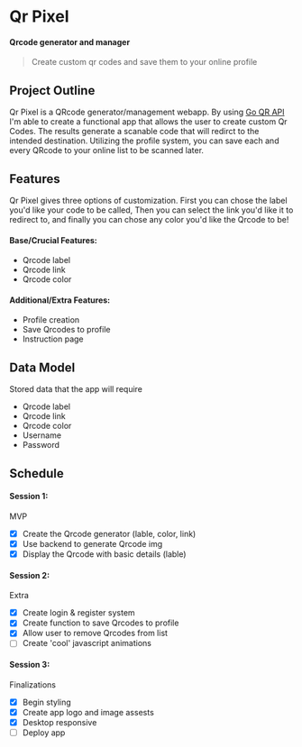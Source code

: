 # Qr Pixel
#### Qrcode generator and manager
> Create custom qr codes and save them to your online profile
## Project Outline
Qr Pixel is a QRcode generator/management webapp. By using [Go QR API](https://goqr.me/api/) I'm able to create a functional app that allows the user to create custom Qr Codes. The results generate a scanable code that will redirct to the intended destination. Utilizing the profile system, you can save each and every QRcode to your online list to be scanned later. 
## Features
Qr Pixel gives three options of customization. First you can chose the label you'd like your code to be called, Then you can select the link you'd like it to redirect to, and finally you can chose any color you'd like the Qrcode to be!
#### Base/Crucial Features:
- Qrcode label
- Qrcode link
- Qrcode color
#### Additional/Extra Features:
- Profile creation
- Save Qrcodes to profile
- Instruction page
## Data Model
Stored data that the app will require
- Qrcode label
- Qrcode link
- Qrcode color
- Username
- Password
## Schedule
#### Session 1:
MVP
- [x] Create the Qrcode generator (lable, color, link)
- [x] Use backend to generate Qrcode img
- [x] Display the Qrcode with basic details (lable)
#### Session 2:
Extra
- [x] Create login & register system
- [x] Create function to save Qrcodes to profile
- [x] Allow user to remove Qrcodes from list
- [ ] Create 'cool' javascript animations
#### Session 3:
Finalizations
- [x] Begin styling 
- [x] Create app logo and image assests
- [x] Desktop responsive
- [ ] Deploy app
